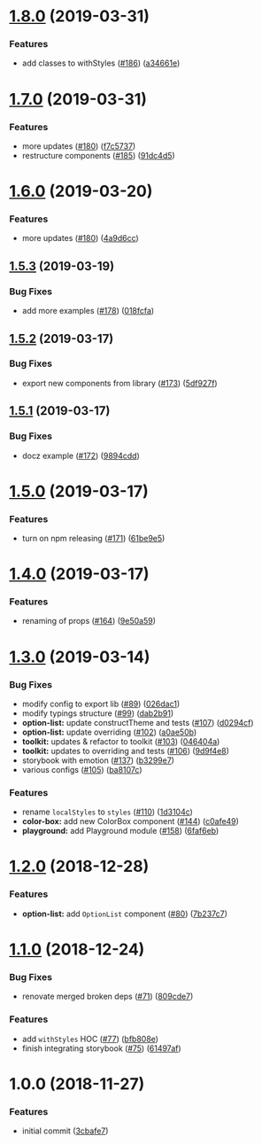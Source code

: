 # [1.8.0](https://github.com/doc-kits/react/compare/v1.7.0...v1.8.0) (2019-03-31)


### Features

* add classes to withStyles ([#186](https://github.com/doc-kits/react/issues/186)) ([a34661e](https://github.com/doc-kits/react/commit/a34661e))

# [1.7.0](https://github.com/doc-kits/react/compare/v1.6.0...v1.7.0) (2019-03-31)


### Features

* more updates ([#180](https://github.com/doc-kits/react/issues/180)) ([f7c5737](https://github.com/doc-kits/react/commit/f7c5737))
* restructure components ([#185](https://github.com/doc-kits/react/issues/185)) ([91dc4d5](https://github.com/doc-kits/react/commit/91dc4d5))

# [1.6.0](https://github.com/doc-kits/react/compare/v1.5.3...v1.6.0) (2019-03-20)


### Features

* more updates ([#180](https://github.com/doc-kits/react/issues/180)) ([4a9d6cc](https://github.com/doc-kits/react/commit/4a9d6cc))

## [1.5.3](https://github.com/doc-kits/react/compare/v1.5.2...v1.5.3) (2019-03-19)


### Bug Fixes

* add more examples ([#178](https://github.com/doc-kits/react/issues/178)) ([018fcfa](https://github.com/doc-kits/react/commit/018fcfa))

## [1.5.2](https://github.com/doc-kits/react/compare/v1.5.1...v1.5.2) (2019-03-17)


### Bug Fixes

* export new components from library ([#173](https://github.com/doc-kits/react/issues/173)) ([5df927f](https://github.com/doc-kits/react/commit/5df927f))

## [1.5.1](https://github.com/doc-kits/react/compare/v1.5.0...v1.5.1) (2019-03-17)


### Bug Fixes

* docz example ([#172](https://github.com/doc-kits/react/issues/172)) ([9894cdd](https://github.com/doc-kits/react/commit/9894cdd))

# [1.5.0](https://github.com/doc-kits/react/compare/v1.4.0...v1.5.0) (2019-03-17)


### Features

* turn on npm releasing ([#171](https://github.com/doc-kits/react/issues/171)) ([61be9e5](https://github.com/doc-kits/react/commit/61be9e5))

# [1.4.0](https://github.com/doc-kits/react/compare/v1.3.0...v1.4.0) (2019-03-17)


### Features

* renaming of props ([#164](https://github.com/doc-kits/react/issues/164)) ([9e50a59](https://github.com/doc-kits/react/commit/9e50a59))

# [1.3.0](https://github.com/doc-kits/react/compare/v1.2.0...v1.3.0) (2019-03-14)


### Bug Fixes

* modify config to export lib ([#89](https://github.com/doc-kits/react/issues/89)) ([026dac1](https://github.com/doc-kits/react/commit/026dac1))
* modify typings structure ([#99](https://github.com/doc-kits/react/issues/99)) ([dab2b91](https://github.com/doc-kits/react/commit/dab2b91))
* **option-list:** update constructTheme and tests ([#107](https://github.com/doc-kits/react/issues/107)) ([d0294cf](https://github.com/doc-kits/react/commit/d0294cf))
* **option-list:** update overriding ([#102](https://github.com/doc-kits/react/issues/102)) ([a0ae50b](https://github.com/doc-kits/react/commit/a0ae50b))
* **toolkit:** updates & refactor to toolkit ([#103](https://github.com/doc-kits/react/issues/103)) ([046404a](https://github.com/doc-kits/react/commit/046404a))
* **toolkit:** updates to overriding and tests ([#106](https://github.com/doc-kits/react/issues/106)) ([9d9f4e8](https://github.com/doc-kits/react/commit/9d9f4e8))
* storybook with emotion ([#137](https://github.com/doc-kits/react/issues/137)) ([b3299e7](https://github.com/doc-kits/react/commit/b3299e7))
* various configs ([#105](https://github.com/doc-kits/react/issues/105)) ([ba8107c](https://github.com/doc-kits/react/commit/ba8107c))


### Features

* rename `localStyles` to `styles` ([#110](https://github.com/doc-kits/react/issues/110)) ([1d3104c](https://github.com/doc-kits/react/commit/1d3104c))
* **color-box:** add new ColorBox component ([#144](https://github.com/doc-kits/react/issues/144)) ([c0afe49](https://github.com/doc-kits/react/commit/c0afe49))
* **playground:** add Playground module ([#158](https://github.com/doc-kits/react/issues/158)) ([6faf6eb](https://github.com/doc-kits/react/commit/6faf6eb))

# [1.2.0](https://github.com/doc-kits/react/compare/v1.1.0...v1.2.0) (2018-12-28)

### Features

- **option-list:** add `OptionList` component ([#80](https://github.com/doc-kits/react/issues/80)) ([7b237c7](https://github.com/doc-kits/react/commit/7b237c7))

# [1.1.0](https://github.com/doc-kits/react/compare/v1.0.0...v1.1.0) (2018-12-24)

### Bug Fixes

- renovate merged broken deps ([#71](https://github.com/doc-kits/react/issues/71)) ([809cde7](https://github.com/doc-kits/react/commit/809cde7))

### Features

- add `withStyles` HOC ([#77](https://github.com/doc-kits/react/issues/77)) ([bfb808e](https://github.com/doc-kits/react/commit/bfb808e))
- finish integrating storybook ([#75](https://github.com/doc-kits/react/issues/75)) ([61497af](https://github.com/doc-kits/react/commit/61497af))

# 1.0.0 (2018-11-27)

### Features

- initial commit ([3cbafe7](https://github.com/doc-kits/react/commit/3cbafe7))
